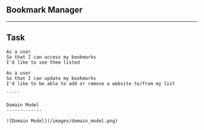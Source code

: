 Bookmark Manager
-----------
-----------


Task
-----
`````````` shhh
As a user
So that I can access my bookmarks
I'd like to see them listed

As a user
So that I can update my bookmarks
I'd like to be able to add or remove a website to/from my list

`````

Domain Model
-------------

![Domain Model](/images/domain_model.png)
